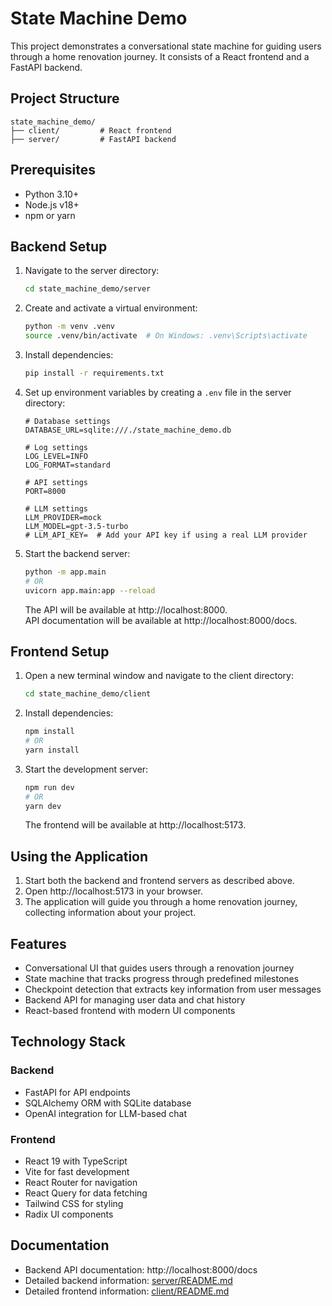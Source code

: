 # State Machine Demo

This project demonstrates a conversational state machine for guiding users through a home renovation journey. It consists of a React frontend and a FastAPI backend.

## Project Structure

```
state_machine_demo/
├── client/         # React frontend
├── server/         # FastAPI backend
```

## Prerequisites

- Python 3.10+
- Node.js v18+
- npm or yarn

## Backend Setup

1. Navigate to the server directory:
   ```bash
   cd state_machine_demo/server
   ```

2. Create and activate a virtual environment:
   ```bash
   python -m venv .venv
   source .venv/bin/activate  # On Windows: .venv\Scripts\activate
   ```

3. Install dependencies:
   ```bash
   pip install -r requirements.txt
   ```

4. Set up environment variables by creating a `.env` file in the server directory:
   ```
   # Database settings
   DATABASE_URL=sqlite:///./state_machine_demo.db

   # Log settings
   LOG_LEVEL=INFO
   LOG_FORMAT=standard

   # API settings
   PORT=8000

   # LLM settings
   LLM_PROVIDER=mock
   LLM_MODEL=gpt-3.5-turbo
   # LLM_API_KEY=  # Add your API key if using a real LLM provider
   ```

5. Start the backend server:
   ```bash
   python -m app.main
   # OR
   uvicorn app.main:app --reload
   ```

   The API will be available at http://localhost:8000.  
   API documentation will be available at http://localhost:8000/docs.

## Frontend Setup

1. Open a new terminal window and navigate to the client directory:
   ```bash
   cd state_machine_demo/client
   ```

2. Install dependencies:
   ```bash
   npm install
   # OR
   yarn install
   ```

3. Start the development server:
   ```bash
   npm run dev
   # OR
   yarn dev
   ```

   The frontend will be available at http://localhost:5173.

## Using the Application

1. Start both the backend and frontend servers as described above.
2. Open http://localhost:5173 in your browser.
3. The application will guide you through a home renovation journey, collecting information about your project.

## Features

- Conversational UI that guides users through a renovation journey
- State machine that tracks progress through predefined milestones
- Checkpoint detection that extracts key information from user messages
- Backend API for managing user data and chat history
- React-based frontend with modern UI components

## Technology Stack

### Backend
- FastAPI for API endpoints
- SQLAlchemy ORM with SQLite database
- OpenAI integration for LLM-based chat

### Frontend
- React 19 with TypeScript
- Vite for fast development
- React Router for navigation
- React Query for data fetching
- Tailwind CSS for styling
- Radix UI components

## Documentation

- Backend API documentation: http://localhost:8000/docs
- Detailed backend information: [server/README.md](server/README.md)
- Detailed frontend information: [client/README.md](client/README.md) 